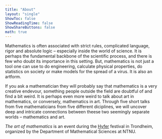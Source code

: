 ```yaml
---
title: "About"
layout: "single"
ShowToc: false
ShowReadingTime: false
ShowShareButtons: false
math: true
---
```


Mathematics is often associated with strict rules, complicated language, rigor and absolute logic – especially inside the world of science. It is perhaps the fundamental backbone of the scientific process, and there is few who doubt its importance in this setting. But, mathematics is not just a tool one can use to do engineering, calculate physical properties, do statistics on society or make models for the spread of a virus. It is also an artform. 

If you ask a mathematician they will probably say that mathematics is a very creative endevour, something people outside the field are doubtful of and find a bit weird. It is perhaps even more weird to talk about art in mathematics, or conversely, mathematics in art. Through five short talks from five mathematicians from five different diciplines, we will uncover deep and intricate connections between theese two seemingly separate worlds – mathematics and art. 


*The art of mathematics* is an event during the [Hyfer]() festival in Trondheim, organized by the Department of Mathematical Sciences at NTNU. 


